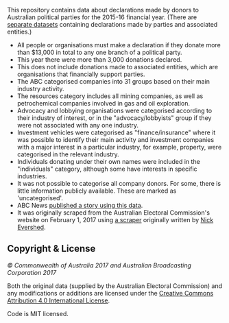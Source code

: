 This repository contains data about declarations made by donors to Australian political parties for the 2015-16 financial year. (There are [separate datasets](http://periodicdisclosures.aec.gov.au/) containing declarations made by parties and associated entities.)

-	All people or organisations must make a declaration if they donate more than $13,000 in total to any one branch of a political party.
-	This year there were more than 3,000 donations declared.
-	This does not include donations made to associated entities, which are organisations that financially support parties.
-	The ABC categorised companies into 31 groups based on their main industry activity.
-	The resources category includes all mining companies, as well as petrochemical companies involved in gas and oil exploration.
-	Advocacy and lobbying organisations were categorised according to their industry of interest, or in the "advocacy/lobbyists" group if they were not associated with any one industry.
-	Investment vehicles were categorised as "finance/insurance" where it was possible to identify their main activity and investment companies with a major interest in a particular industry, for example, property, were categorised in the relevant industry.
-	Individuals donating under their own names were included in the "individuals" category, although some have interests in specific industries.
-	It was not possible to categorise all company donors. For some, there is little information publicly available. These are marked as 'uncategorised'.
-	ABC News [published a story using this data](http://www.abc.net.au/news/2017-02-09/political-donations-industry-dataset/8229192).
-	It was originally scraped from the Australian Electoral Commission's website on February 1, 2017 using [a scraper](https://github.com/drzax/AEC-scraper-donations-declared-by-donors) originally written by [Nick Evershed](https://github.com/nickjevershed).

Copyright & License
-------------------

*© Commonwealth of Australia 2017 and Australian Broadcasting Corporation 2017*

Both the original data (supplied by the Australian Electoral Commission) and any modifications or additions are licensed under the [Creative Commons Attribution 4.0 International License](https://creativecommons.org/licenses/by/4.0/).

Code is MIT licensed.

